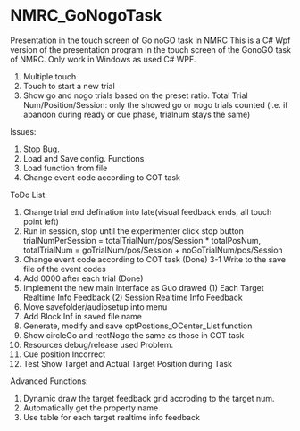 # NMRC_GoNogoTask
Presentation in the touch screen of Go noGO task in NMRC
This is a C# Wpf version of the presentation program in the touch screen of the GonoGO task of NMRC. Only work in Windows as used C# WPF.

1. Multiple touch
2. Touch to start a new trial
3. Show go and nogo trials based on the preset ratio. 
	Total Trial Num/Position/Session: only the showed go or nogo trials counted 
		(i.e. if abandon during ready or cue phase, trialnum stays the same)



Issues:

1. Stop Bug.
2. Load and Save config. Functions
3. Load function from file
4. Change event code according to COT task


ToDo List
1. Change trial end defination into late(visual feedback ends, all touch point left)
2. Run in session, stop until the experimenter click stop button
	trialNumPerSession = totalTrialNum/pos/Session * totalPosNum, 
	totalTrialNum = goTrialNum/pos/Session + noGoTrialNum/pos/Session
3. Change event code according to COT task (Done)
	3-1 Write to the save file of the event codes
4. Add 0000 after each trial (Done)
5. Implement the new main interface as Guo drawed
	(1) Each Target Realtime Info Feedback
	(2) Session Realtime Info Feedback
6. Move savefolder/audiosetup into menu
7. Add Block Inf in saved file name
8. Generate, modify and save optPostions_OCenter_List function
9. Show circleGo and rectNogo the same as those in COT task
10. Resources debug/release used Problem.
11. Cue position Incorrect
12. Test Show Target and Actual Target Position during Task


Advanced Functions:
1. Dynamic draw the target feedback grid accroding to the target num.
2. Automatically get the property name
3. Use table for each target realtime info feedback

